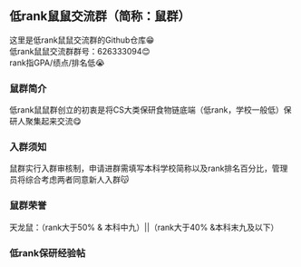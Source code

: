 ## 低rank鼠鼠交流群（简称：鼠群）
这里是低rank鼠鼠交流群的Github仓库:grin: <br>
低rank鼠鼠交流群群号：626333094:blush: <br>
rank指GPA/绩点/排名低:sob: <br>
### 鼠群简介
低rank鼠鼠群创立的初衷是将CS大类保研食物链底端（低rank，学校一般低）保研人聚集起来交流:yum:
### 入群须知
鼠群实行入群审核制，申请进群需填写本科学校简称以及rank排名百分比，管理员将综合考虑两者同意新人入群:kissing_cat:
### 鼠群荣誉
天龙鼠：（rank大于50% & 本科中九）||（rank大于40% &本科末九及以下）
### 低rank保研经验帖




